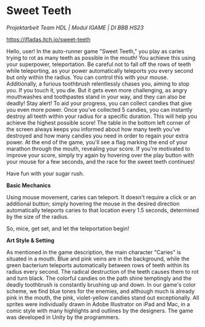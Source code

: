 # Sweet Teeth
*Projektarbeit Team HDL | Modul IGAME | DI BBB HS23*

https://jfladas.itch.io/sweet-teeth


Hello, user! In the auto-runner game "Sweet Teeth," you play as caries trying to rot as many teeth as possible in the mouth! You achieve this using your superpower, teleportation. Be careful not to fall off the rows of teeth while teleporting, as your power automatically teleports you every second but only within the radius. You can control this with your mouse. Additionally, a furious toothbrush relentlessly chases you, aiming to stop you. If you touch it, you die. But it gets even more challenging, as angry mouthwashes and toothpastes stand in your way, and they can also be deadly! Stay alert! To aid your progress, you can collect candies that give you even more power. Once you've collected 5 candies, you can instantly destroy all teeth within your radius for a specific duration. This will help you achieve the highest possible score! The table in the bottom left corner of the screen always keeps you informed about how many teeth you've destroyed and how many candies you need in order to regain your extra power. At the end of the game, you'll see a flag marking the end of your marathon through the mouth, revealing your score. If you're motivated to improve your score, simply try again by hovering over the play button with your mouse for a few seconds, and the race for the sweet teeth continues! 

Have fun with your sugar rush.



**Basic Mechanics**

Using mouse movement, caries can teleport. It doesn't require a click or an additional button; simply hovering the mouse in the desired direction automatically teleports caries to that location every 1.5 seconds, determined by the size of the radius.

So, mice, get set, and let the teleportation begin!



**Art Style & Setting**

As mentioned in the game description, the main character "Caries" is situated in a mouth. Blue and pink veins are in the background, while the green bacterium teleports automatically between rows of teeth within its radius every second. The radical destruction of the teeth causes them to rot and turn black. The colorful candies on the path shine temptingly and the deadly toothbrush is constantly brushing up and down. In our game's color scheme, we find blue tones for the enemies, and although much is already pink in the mouth, the pink, violet-yellow candies stand out exceptionally. All sprites were individually drawn in Adobe Illustrator on iPad and Mac, in a comic style with many highlights and outlines by the designers. The game was developed in Unity by the programmers.
